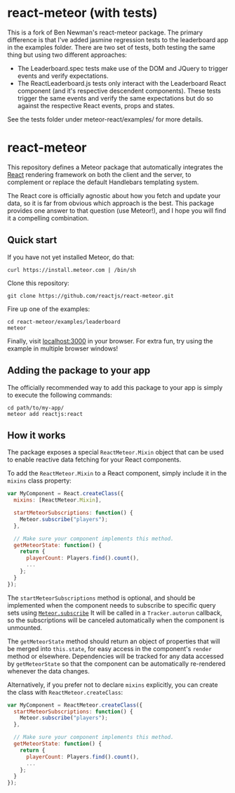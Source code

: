 react-meteor (with tests)
=========================

This is a fork of Ben Newman's react-meteor package.  The primary difference is that I've added jasmine regression
tests to the leaderboard app in the examples folder.  There are two set of tests, both testing the same thing but using two different approaches:  

  *  The Leaderboard.spec tests make use of the DOM and JQuery to trigger events and verify expectations. 
  *  The ReactLeaderboard.js tests only interact with the Leaderboard React component (and it's respective descendent components).  These tests trigger the same events and verify the same expectations but do so against the respective React events, props and states.

See the tests folder under meteor-react/examples/ for more details.

react-meteor
============

This repository defines a Meteor package that automatically integrates the
[React](http://facebook.github.io/react/) rendering framework on both the
client and the server, to complement or replace the default Handlebars
templating system.

The React core is officially agnostic about how you fetch and update your
data, so it is far from obvious which approach is the best. This package
provides one answer to that question (use Meteor!), and I hope you will
find it a compelling combination.

Quick start
-----------

If you have not yet installed Meteor, do that:
```
curl https://install.meteor.com | /bin/sh
```

Clone this repository:
```
git clone https://github.com/reactjs/react-meteor.git
```

Fire up one of the examples:
```
cd react-meteor/examples/leaderboard
meteor
```

Finally, visit [localhost:3000](http://localhost:3000) in your browser.
For extra fun, try using the example in multiple browser windows!

Adding the package to your app
------------------------------

The officially recommended way to add this package to your app is simply
to execute the following commands:
```
cd path/to/my-app/
meteor add reactjs:react
```

How it works
------------

The package exposes a special `ReactMeteor.Mixin` object that can be used
to enable reactive data fetching for your React components.

To add the `ReactMeteor.Mixin` to a React component, simply include it in
the `mixins` class property:
```js
var MyComponent = React.createClass({
  mixins: [ReactMeteor.Mixin],

  startMeteorSubscriptions: function() {
    Meteor.subscribe("players");
  },

  // Make sure your component implements this method.
  getMeteorState: function() {
    return {
      playerCount: Players.find().count(),
      ...
    };
  }
});
```

The `startMeteorSubscriptions` method is optional, and should be
implemented when the component needs to subscribe to specific query sets
using [`Meteor.subscribe`](http://docs.meteor.com/#/full/meteor_subscribe)
It will be called in a `Tracker.autorun` callback, so the subscriptions
will be canceled automatically when the component is unmounted.

The `getMeteorState` method should return an object of properties that
will be merged into `this.state`, for easy access in the component's
`render` method or elsewhere.  Dependencies will be tracked for any data
accessed by `getMeteorState` so that the component can be automatically
re-rendered whenever the data changes.

Alternatively, if you prefer not to declare `mixins` explicitly, you can
create the class with `ReactMeteor.createClass`:
```js
var MyComponent = ReactMeteor.createClass({
  startMeteorSubscriptions: function() {
    Meteor.subscribe("players");
  },

  // Make sure your component implements this method.
  getMeteorState: function() {
    return {
      playerCount: Players.find().count(),
      ...
    };
  }
});
```
